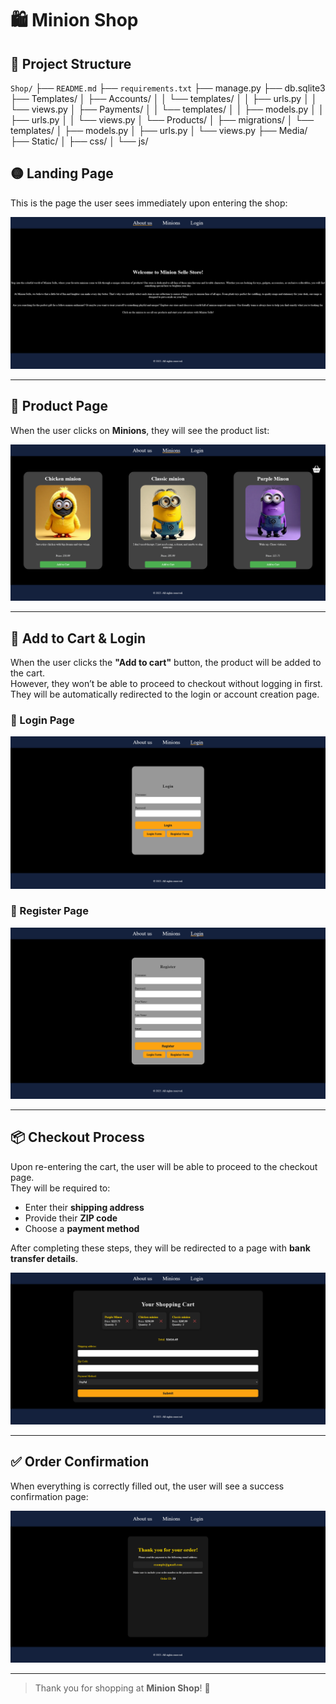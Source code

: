 # 🛍️ Minion Shop

## 📂 Project Structure
`Shop/`
├── `README.md`
├── `requirements.txt`
├── manage.py
├── db.sqlite3
├── Templates/
│ ├── Accounts/
│ │ └── templates/
│ │ ├── urls.py
│ │ └── views.py
│ ├── Payments/
│ │ └── templates/
│ │ ├── models.py
│ │ ├── urls.py
│ │ └── views.py
│ └── Products/
│ ├── migrations/
│ └── templates/
│ ├── models.py
│ ├── urls.py
│ └── views.py
├── Media/
├── Static/
│ ├── css/
│ └── js/
## 🟡 Landing Page  
This is the page the user sees immediately upon entering the shop:

![About us](IMG_TO_README/About_us.png)

---

## 🧸 Product Page  
When the user clicks on **Minions**, they will see the product list:

![Shop](IMG_TO_README/Shop.png)

---

## 🛒 Add to Cart & Login  
When the user clicks the **"Add to cart"** button, the product will be added to the cart.  
However, they won’t be able to proceed to checkout without logging in first.  
They will be automatically redirected to the login or account creation page.

### 🔐 Login Page  
![Login](IMG_TO_README/Account_Management.png)

### 📝 Register Page  
![Register](IMG_TO_README/Account_Management_Register.png)

---

## 📦 Checkout Process  
Upon re-entering the cart, the user will be able to proceed to the checkout page.  
They will be required to:

- Enter their **shipping address**
- Provide their **ZIP code**
- Choose a **payment method**

After completing these steps, they will be redirected to a page with **bank transfer details**.

![Shopping Cart](IMG_TO_README/Shopping_Cart.png)

---

## ✅ Order Confirmation  
When everything is correctly filled out, the user will see a success confirmation page:

![Success](IMG_TO_README/Succes.png)

---

> Thank you for shopping at **Minion Shop**! 💛  
